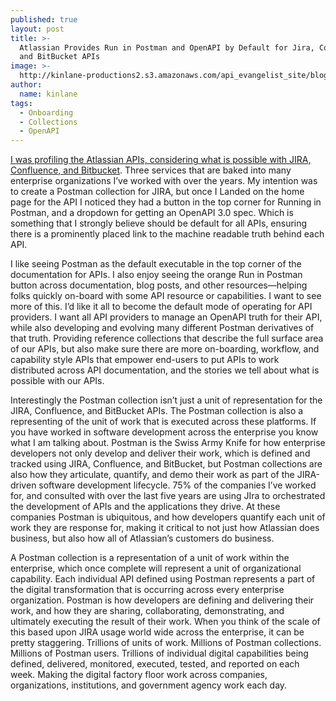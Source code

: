 ```yaml
---
published: true
layout: post
title: >-
  Atlassian Provides Run in Postman and OpenAPI by Default for Jira, Confluence,
  and BitBucket APIs
image: >-
  http://kinlane-productions2.s3.amazonaws.com/api_evangelist_site/blog/atlassian_logo.jpg
author:
  name: kinlane
tags:
  - Onboarding
  - Collections
  - OpenAPI
---
```

[I was profiling the Atlassian APIs, considering what is possible with JIRA, Confluence, and Bitbucket](https://github.com/api-evangelist/atlassian/tree/master). Three services that are baked into many enterprise organizations I’ve worked with over the years. My intention was to create a Postman collection for JIRA, but once I Landed on the home page for the API I noticed they had a button in the top corner for Running in Postman, and a dropdown for getting an OpenAPI 3.0 spec. Which is something that I strongly believe should be default for all APIs, ensuring there is a prominently placed link to the machine readable truth behind each API.

I like seeing Postman as the default executable in the top corner of the documentation for APIs. I also enjoy seeing the orange Run in Postman button across documentation, blog posts, and other resources—helping folks quickly on-board with some API resource or capabilities. I want to see more of this. I’d like it all to become the default mode of operating for API providers. I want all API providers to manage an OpenAPI truth for their API, while also developing and evolving many different Postman derivatives of that truth. Providing reference collections that describe the full surface area of our APIs, but also make sure there are more on-boarding, workflow, and capability style APIs that empower end-users to put APIs to work distributed across API documentation, and the stories we tell about what is possible with our APIs.

Interestingly the Postman collection isn’t just a unit of representation for the JIRA, Confluence, and BitBucket APIs. The Postman collection is also a representing of the unit of work that is executed across these platforms. If you have worked in software development across the enterprise you know what I am talking about. Postman is the Swiss Army Knife for how enterprise developers not only develop and deliver their work, which is defined and tracked using JIRA, Confluence, and BitBucket, but Postman collections are also how they articulate, quantify, and demo their work as part of the JIRA-driven software development lifecycle. 75% of the companies I’ve worked for, and consulted with over the last five years are using JIra to orchestrated the development of APIs and the applications they drive. At these companies Postman is ubiquitous, and how developers quantify each unit of work they are response for, making it critical to not just how Atlassian does business, but also how all of Atlassian’s customers do business. 

A Postman collection is a representation of a unit of work within the enterprise, which once complete will represent a unit of organizational capability. Each individual API defined using Postman represents a part of the digital transformation that is occurring across every enterprise organization. Postman is how developers are defining and delivering their work, and how they are sharing, collaborating, demonstrating, and ultimately executing the result of their work. When you think of the scale of this based upon JIRA usage world wide across the enterprise, it can be pretty staggering. Trillions of units of work. Millions of Postman collections. Millions of Postman users. Trillions of individual digital capabilities being defined, delivered, monitored, executed, tested, and reported on each week. Making the digital factory floor work across companies, organizations, institutions, and government agency work each day.